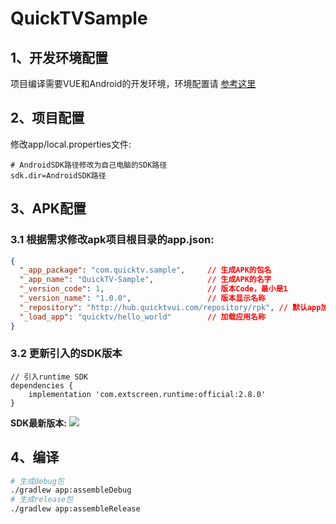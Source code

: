 # QuickTVSample

## 1、开发环境配置
项目编译需要VUE和Android的开发环境，环境配置请 [参考这里](https://developer.extscreen.com/guide/#%E5%AE%89%E8%A3%85%E5%92%8C%E7%8E%AF%E5%A2%83%E9%85%8D%E7%BD%AE)
## 2、项目配置
修改app/local.properties文件:
``` properties
# AndroidSDK路径修改为自己电脑的SDK路径
sdk.dir=AndroidSDK路径
```
## 3、APK配置
### 3.1 根据需求修改apk项目根目录的app.json:
``` json
{
  "_app_package": "com.quicktv.sample",     // 生成APK的包名
  "_app_name": "QuickTV-Sample",            // 生成APK的名字
  "_version_code": 1,                       // 版本Code，最小是1
  "_version_name": "1.0.0",                 // 版本显示名称
  "_repository": "http://hub.quicktvui.com/repository/rpk", // 默认app加载源地
  "_load_app": "quicktv/hello_world"        // 加载应用名称
}
```
### 3.2 更新引入的SDK版本
```
// 引入runtime SDK
dependencies {
    implementation 'com.extscreen.runtime:official:2.8.0'
}
```

**SDK最新版本:**
![](
    https://img.shields.io/badge/dynamic/xml?url=https://nexus.extscreen.com/repository/maven-releases/com/extscreen/runtime/official/maven-metadata.xml&query=metadata/versioning/latest&label=latest
)

## 4、编译

``` bash
# 生成debug包
./gradlew app:assembleDebug
# 生成release包
./gradlew app:assembleRelease
```